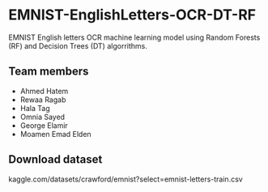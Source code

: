 # EMNIST-EnglishLetters-OCR-DT-RF
EMNIST English letters OCR machine learning model using Random Forests (RF) and Decision Trees (DT) algorrithms.


## Team members

- Ahmed Hatem 
- Rewaa Ragab 
- Hala Tag 
- Omnia Sayed 
- George Elamir 
- Moamen Emad Elden


## Download dataset
kaggle.com/datasets/crawford/emnist?select=emnist-letters-train.csv
